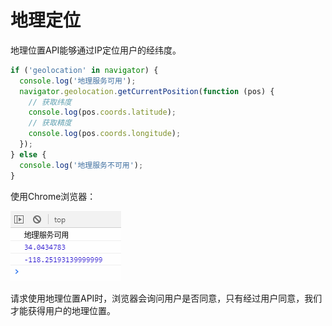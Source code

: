 # 地理定位

地理位置API能够通过IP定位用户的经纬度。

```javascript
if ('geolocation' in navigator) {
  console.log('地理服务可用');
  navigator.geolocation.getCurrentPosition(function (pos) {
    // 获取纬度
    console.log(pos.coords.latitude);
    // 获取精度
    console.log(pos.coords.longitude);
  });
} else {
  console.log('地理服务不可用');
}
```

使用Chrome浏览器：

![](res/1.png)

请求使用地理位置API时，浏览器会询问用户是否同意，只有经过用户同意，我们才能获得用户的地理位置。
